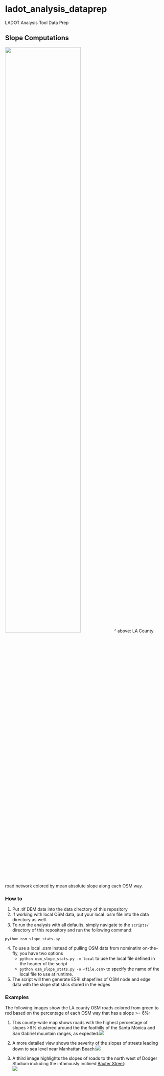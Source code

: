# ladot_analysis_dataprep
LADOT Analysis Tool Data Prep

## Slope Computations
<img src="https://github.com/RSGInc/ladot_analysis_dataprep/blob/master/la_mean_slopes.png" width=70%>
^ above: LA County road network colored by mean absolute slope along each OSM way.

### How to
1. Put .tif DEM data into the data directory of this repository
2. If working with local OSM data, put your local .osm file into the data directory as well.
3. To run the analysis with all defaults, simply navigate to the `scripts/` directory of this repository and run the following command:
```
python osm_slope_stats.py 
```
4. To use a local .osm instead of pulling OSM data from nominatim on-the-fly, you have two options
   - `python osm_slope_stats.py -m local` to use the local file defined in the header of the script
   - `python osm_slope_stats.py -o <file.osm>` to specify the name of the local file to use at runtime.
5. The script will then generate ESRI shapefiles of OSM node and edge data with the slope statistics stored in the edges

### Examples
The following images show the LA county OSM roads colored from green to red based on the percentage of each OSM way that has a slope >= 6%:

1. This county-wide map shows roads with the highest percentage of slopes >6% clustered around the the foothills of the Santa Monica and San Gabriel mountain ranges, as expected:![](https://github.com/RSGInc/ladot_analysis_dataprep/blob/master/la_slopes.png)

2. A more detailed view shows the severity of the slopes of streets leading down to sea level near Manhattan Beach:![](https://github.com/RSGInc/ladot_analysis_dataprep/blob/master/manhattan_beach.png)

3. A third image highlights the slopes of roads to the north west of Dodger Stadium including the infamously inclined [Baxter Street](https://www.laweekly.com/this-super-steep-echo-park-street-is-hell-on-earth-for-cars/):  
![](https://github.com/RSGInc/ladot_analysis_dataprep/blob/master/baxter_street.png)
 
 
 
